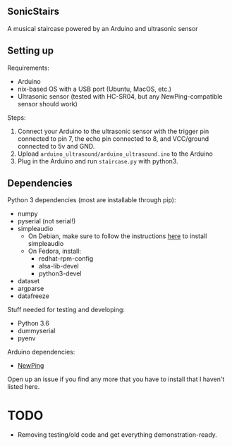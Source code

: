 ## SonicStairs
A musical staircase powered by an Arduino and ultrasonic sensor

## Setting up
Requirements:
- Arduino
- nix-based OS with a USB port (Ubuntu, MacOS, etc.)
- Ultrasonic sensor (tested with HC-SR04, but any NewPing-compatible sensor should work)

Steps:
1. Connect your Arduino to the ultrasonic sensor with the trigger pin connected to pin 7, the echo pin connected to 8, and VCC/ground connected to 5v and GND.
2. Upload `arduino_ultrasound/arduino_ultrasound.ino` to the Arduino
3. Plug in the Arduino and run `staircase.py` with python3.

## Dependencies
Python 3 dependencies (most are installable through pip):
- numpy
- pyserial (not serial!)
- simpleaudio
    - On Debian, make sure to follow the instructions [here](https://simpleaudio.readthedocs.io/en/latest/installation.html#linux-dependencies) to install simpleaudio
    - On Fedora, install:
        - redhat-rpm-config
        - alsa-lib-devel
        - python3-devel
- dataset
- argparse
- datafreeze

Stuff needed for testing and developing:
- Python 3.6
- dummyserial
- pyenv

Arduino dependencies:
- [NewPing](http://simpleaudio.readthedocs.io/en/latest/installation.html#linux-dependencies)

Open up an issue if you find any more that you have to install that I haven't listed here.

# TODO
- Removing testing/old code and get everything demonstration-ready.
